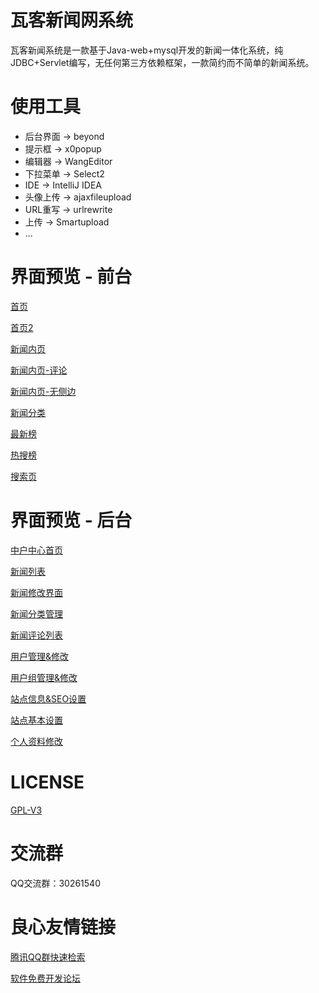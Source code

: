 # 瓦客新闻网系统
瓦客新闻系统是一款基于Java-web+mysql开发的新闻一体化系统，纯JDBC+Servlet编写，无任何第三方依赖框架，一款简约而不简单的新闻系统。
# 使用工具
- 后台界面 -> beyond
- 提示框 -> x0popup
- 编辑器 -> WangEditor
- 下拉菜单 -> Select2
- IDE -> IntelliJ IDEA
- 头像上传 -> ajaxfileupload
- URL重写 -> urlrewrite
- 上传 -> Smartupload
- ...
# 界面预览 - 前台
[首页](http://git.oschina.net/licoy/wakew-news/raw/master/web/app/img/show-img//首页.png?raw=true)

[首页2](http://git.oschina.net/licoy/wakew-news/raw/master/web/app/img/show-img//首页2.png?raw=true)

[新闻内页](http://git.oschina.net/licoy/wakew-news/raw/master/web/app/img/show-img//新闻内页1.png?raw=true)

[新闻内页-评论](http://git.oschina.net/licoy/wakew-news/raw/master/web/app/img/show-img//新闻内页-评论.png?raw=true)

[新闻内页-无侧边](http://git.oschina.net/licoy/wakew-news/raw/master/web/app/img/show-img//新闻内页-无侧边.png?raw=true)

[新闻分类](http://git.oschina.net/licoy/wakew-news/raw/master/web/app/img/show-img//首页.png?raw=true)

[最新榜](http://git.oschina.net/licoy/wakew-news/raw/master/web/app/img/show-img//最新榜.png?raw=true)

[热搜榜](http://git.oschina.net/licoy/wakew-news/raw/master/web/app/img/show-img//热搜榜.png?raw=true)

[搜索页](http://git.oschina.net/licoy/wakew-news/raw/master/web/app/img/show-img//搜索页.png?raw=true)
# 界面预览 - 后台
[中户中心首页](http://git.oschina.net/licoy/wakew-news/raw/master/web/app/img/show-img//后台/中户中心首页.png?raw=true)

[新闻列表](http://git.oschina.net/licoy/wakew-news/raw/master/web/app/img/show-img//后台/新闻列表.png?raw=true)

[新闻修改界面](http://git.oschina.net/licoy/wakew-news/raw/master/web/app/img/show-img//新闻修改界面.png?raw=true)

[新闻分类管理](http://git.oschina.net/licoy/wakew-news/raw/master/web/app/img/show-img//后台/新闻分类管理.png?raw=true)

[新闻评论列表](http://git.oschina.net/licoy/wakew-news/raw/master/web/app/img/show-img//后台/新闻评论列表.png?raw=true)

[用户管理&修改](http://git.oschina.net/licoy/wakew-news/raw/master/web/app/img/show-img//后台/用户管理&修改.png?raw=true)

[用户组管理&修改](http://git.oschina.net/licoy/wakew-news/raw/master/web/app/img/show-img//后台/用户组管理&修改.png?raw=true)

[站点信息&SEO设置](http://git.oschina.net/licoy/wakew-news/raw/master/web/app/img/show-img//后台/站点信息&SEO设置.png?raw=true)

[站点基本设置](http://git.oschina.net/licoy/wakew-news/raw/master/web/app/img/show-img//后台/站点基本设置.png?raw=true)

[个人资料修改](http://git.oschina.net/licoy/wakew-news/raw/master/web/app/img/show-img//后台/个人资料修改.png?raw=true)
# LICENSE
[GPL-V3](http://git.oschina.net/licoy/wakew-news/blob/master/LICENSE)
# 交流群
QQ交流群：30261540

 # 良心友情链接

[腾讯QQ群快速检索](http://u.720life.cn/s/8cf73f7c)

[软件免费开发论坛](http://u.720life.cn/s/bbb01dc0)